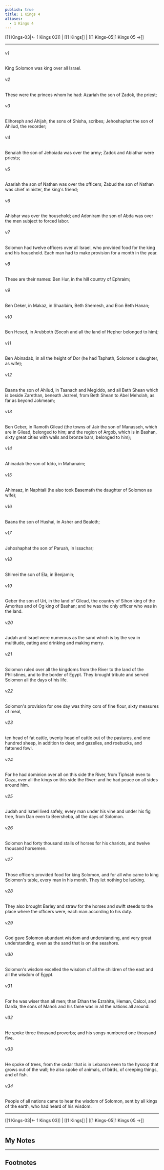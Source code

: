 ```yaml
---
publish: true
title: 1 Kings 4
aliases:
  - 1 Kings 4
---
```


[[1 Kings-03|← 1 Kings 03]] | [[1 Kings]] | [[1 Kings-05|1 Kings 05 →]]
***



###### v1 
King Solomon was king over all Israel. 

###### v2 
These were the princes whom he had: Azariah the son of Zadok, the priest; 

###### v3 
Elihoreph and Ahijah, the sons of Shisha, scribes; Jehoshaphat the son of Ahilud, the recorder; 

###### v4 
Benaiah the son of Jehoiada was over the army; Zadok and Abiathar were priests; 

###### v5 
Azariah the son of Nathan was over the officers; Zabud the son of Nathan was chief minister, the king's friend; 

###### v6 
Ahishar was over the household; and Adoniram the son of Abda was over the men subject to forced labor. 

###### v7 
Solomon had twelve officers over all Israel, who provided food for the king and his household. Each man had to make provision for a month in the year. 

###### v8 
These are their names: Ben Hur, in the hill country of Ephraim; 

###### v9 
Ben Deker, in Makaz, in Shaalbim, Beth Shemesh, and Elon Beth Hanan; 

###### v10 
Ben Hesed, in Arubboth (Socoh and all the land of Hepher belonged to him); 

###### v11 
Ben Abinadab, in all the height of Dor (he had Taphath, Solomon's daughter, as wife); 

###### v12 
Baana the son of Ahilud, in Taanach and Megiddo, and all Beth Shean which is beside Zarethan, beneath Jezreel, from Beth Shean to Abel Meholah, as far as beyond Jokmeam; 

###### v13 
Ben Geber, in Ramoth Gilead (the towns of Jair the son of Manasseh, which are in Gilead, belonged to him; and the region of Argob, which is in Bashan, sixty great cities with walls and bronze bars, belonged to him); 

###### v14 
Ahinadab the son of Iddo, in Mahanaim; 

###### v15 
Ahimaaz, in Naphtali (he also took Basemath the daughter of Solomon as wife); 

###### v16 
Baana the son of Hushai, in Asher and Bealoth; 

###### v17 
Jehoshaphat the son of Paruah, in Issachar; 

###### v18 
Shimei the son of Ela, in Benjamin; 

###### v19 
Geber the son of Uri, in the land of Gilead, the country of Sihon king of the Amorites and of Og king of Bashan; and he was the only officer who was in the land. 

###### v20 
Judah and Israel were numerous as the sand which is by the sea in multitude, eating and drinking and making merry. 

###### v21 
Solomon ruled over all the kingdoms from the River to the land of the Philistines, and to the border of Egypt. They brought tribute and served Solomon all the days of his life. 

###### v22 
Solomon's provision for one day was thirty cors of fine flour, sixty measures of meal, 

###### v23 
ten head of fat cattle, twenty head of cattle out of the pastures, and one hundred sheep, in addition to deer, and gazelles, and roebucks, and fattened fowl. 

###### v24 
For he had dominion over all on this side the River, from Tiphsah even to Gaza, over all the kings on this side the River: and he had peace on all sides around him. 

###### v25 
Judah and Israel lived safely, every man under his vine and under his fig tree, from Dan even to Beersheba, all the days of Solomon. 

###### v26 
Solomon had forty thousand stalls of horses for his chariots, and twelve thousand horsemen. 

###### v27 
Those officers provided food for king Solomon, and for all who came to king Solomon's table, every man in his month. They let nothing be lacking. 

###### v28 
They also brought Barley and straw for the horses and swift steeds to the place where the officers were, each man according to his duty. 

###### v29 
God gave Solomon abundant wisdom and understanding, and very great understanding, even as the sand that is on the seashore. 

###### v30 
Solomon's wisdom excelled the wisdom of all the children of the east and all the wisdom of Egypt. 

###### v31 
For he was wiser than all men; than Ethan the Ezrahite, Heman, Calcol, and Darda, the sons of Mahol: and his fame was in all the nations all around. 

###### v32 
He spoke three thousand proverbs; and his songs numbered one thousand five. 

###### v33 
He spoke of trees, from the cedar that is in Lebanon even to the hyssop that grows out of the wall; he also spoke of animals, of birds, of creeping things, and of fish. 

###### v34 
People of all nations came to hear the wisdom of Solomon, sent by all kings of the earth, who had heard of his wisdom.

***
[[1 Kings-03|← 1 Kings 03]] | [[1 Kings]] | [[1 Kings-05|1 Kings 05 →]]

---
## My Notes

---
## Footnotes